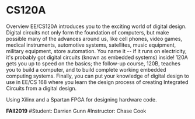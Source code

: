 # CS120A

Overview EE/CS120A introduces you to the exciting world of digital design. Digital circuits not only form the foundation of computers, but make possible many of the advances around us, like cell phones, video games, medical instruments, automotive systems, satellites, music equipment, military equipment, store automation. You name it -- if it runs on electricity, it's probably got digital circuits (known as embedded systems) inside! 120A gets you up to speed on the basics; the follow-up course, 120B, teaches you to build a computer, and to build complete working embedded computing systems. Finally, you can put your knowledge of digital design to use in EE/CS 168 where you learn the design process of creating Integrated Circuits from a digital design.

Using Xilinx and a Spartan FPGA for designing hardware code. 

**FAll2019**
#Student: Darrien Gunn 
#Instructor: Chase Cook
